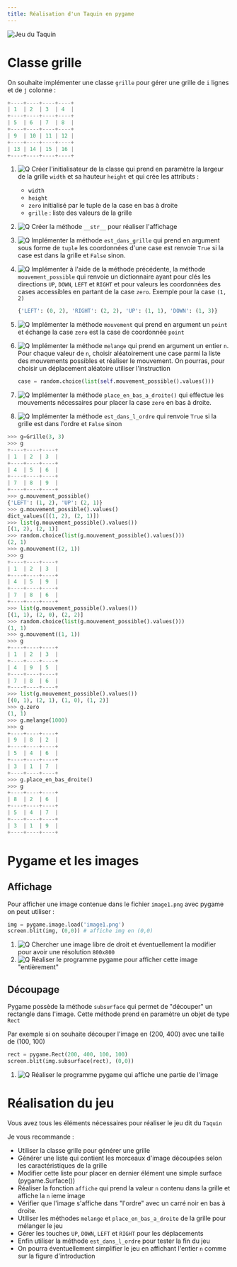 ```yaml
---
title: Réalisation d'un Taquin en pygame
---
```


![Jeu du Taquin](480px-15-puzzle.svg.png)

# Classe grille

On souhaite implémenter une classe `grille` pour gérer une grille de `i` 
lignes et de `j` colonne :

~~~python
+----+----+----+----+
| 1  | 2  | 3  | 4  |
+----+----+----+----+
| 5  | 6  | 7  | 8  |
+----+----+----+----+
| 9  | 10 | 11 | 12 |
+----+----+----+----+
| 13 | 14 | 15 | 16 |
+----+----+----+----+
~~~

1. ![Q] Créer l'initialisateur de la classe qui prend en paramètre
la largeur de la grille `width` et sa hauteur `height` et qui crée les
attributs :
    - `width`
    - `height`
    - `zero` initialisé par le tuple de la case en bas à droite
    - `grille` : liste des valeurs de la grille

2. ![Q] Créer la méthode `__str__` pour réaliser l'affichage

3. ![Q] Implémenter la méthode `est_dans_grille` qui prend en argument 
sous forme de `tuple` les coordonnées d'une case est renvoie `True`
si la case est dans la grille et `False` sinon.

4. ![Q] Implémenter à l'aide de la méthode précédente, la méthode
`mouvement_possible` qui renvoie un dictionnaire ayant pour clés les 
directions `UP`, `DOWN`, `LEFT` et `RIGHT` et pour valeurs les coordonnées
des cases accessibles en partant de la case `zero`. Exemple pour la case 
`(1, 2)`

    ~~~python
    {'LEFT': (0, 2), 'RIGHT': (2, 2), 'UP': (1, 1), 'DOWN': (1, 3)}
    ~~~

5. ![Q] Implémenter la méthode `mouvement` qui prend en argument un `point`
et échange la case `zero` est la case de coordonnée `point` 

6. ![Q] Implémenter la méthode `melange` qui prend en argument un entier 
`n`. Pour chaque valeur de `n`, choisir aléatoirement une case parmi la liste
des mouvements possibles et réaliser le mouvement. On pourras, pour choisir
un déplacement aléatoire utiliser l'instruction

    ~~~python
    case = random.choice(list(self.mouvement_possible().values()))
    ~~~

7. ![Q] Implémenter la méthode `place_en_bas_a_droite()` qui effectue
les mouvements nécessaires pour placer la case `zero` en bas à droite.

1. ![Q] Implémenter la méthode `est_dans_l_ordre` qui renvoie `True` si 
la grille est dans l'ordre et `False` sinon


~~~python
>>> g=Grille(3, 3)
>>> g
+----+----+----+
| 1  | 2  | 3  |
+----+----+----+
| 4  | 5  | 6  |
+----+----+----+
| 7  | 8  | 9  |
+----+----+----+
>>> g.mouvement_possible()
{'LEFT': (1, 2), 'UP': (2, 1)}
>>> g.mouvement_possible().values()
dict_values([(1, 2), (2, 1)])
>>> list(g.mouvement_possible().values())
[(1, 2), (2, 1)]
>>> random.choice(list(g.mouvement_possible().values()))
(2, 1)
>>> g.mouvement((2, 1))
>>> g
+----+----+----+
| 1  | 2  | 3  |
+----+----+----+
| 4  | 5  | 9  |
+----+----+----+
| 7  | 8  | 6  |
+----+----+----+
>>> list(g.mouvement_possible().values())
[(1, 1), (2, 0), (2, 2)]
>>> random.choice(list(g.mouvement_possible().values()))
(1, 1)
>>> g.mouvement((1, 1))
>>> g
+----+----+----+
| 1  | 2  | 3  |
+----+----+----+
| 4  | 9  | 5  |
+----+----+----+
| 7  | 8  | 6  |
+----+----+----+
>>> list(g.mouvement_possible().values())
[(0, 1), (2, 1), (1, 0), (1, 2)]
>>> g.zero
(1, 1)
>>> g.melange(1000)
>>> g
+----+----+----+
| 9  | 8  | 2  |
+----+----+----+
| 5  | 4  | 6  |
+----+----+----+
| 3  | 1  | 7  |
+----+----+----+
>>> g.place_en_bas_droite()
>>> g
+----+----+----+
| 8  | 2  | 6  |
+----+----+----+
| 5  | 4  | 7  |
+----+----+----+
| 3  | 1  | 9  |
+----+----+----+

~~~

# Pygame et les images

## Affichage

Pour afficher une image contenue dans le fichier `image1.png` avec pygame 
on peut utiliser :

~~~python
img = pygame.image.load('image1.png')
screen.blit(img, (0,0)) # affiche img en (0,0)
~~~

1. ![Q] Chercher une image libre de droit et éventuellement la modifier 
pour avoir une résolution `800x800`
1. ![Q] Réaliser le programme pygame pour afficher cette image "entièrement"

## Découpage

Pygame possède la méthode `subsurface` qui permet de "découper" un rectangle
dans l'image. Cette méthode prend en paramètre un objet de type `Rect`

Par exemple si on souhaite découper l'image en (200, 400) avec une taille
de (100, 100)

~~~python
rect = pygame.Rect(200, 400, 100, 100)
screen.blit(img.subsurface(rect), (0,0))
~~~

1. ![Q] Réaliser le programme pygame qui affiche une partie de l'image

# Réalisation du jeu

Vous avez tous les éléments nécessaires pour réaliser le jeu dit du `Taquin`

Je vous recommande :

- Utiliser la classe grille pour générer une grille 
- Générer une liste qui contient les morceaux d'image découpées selon
les caractéristiques de la grille
- Modifier cette liste pour placer en dernier élément une simple surface
(pygame.Surface())
- Réaliser la fonction `affiche` qui prend la valeur `n` contenu dans la grille
 et affiche la `n` ieme image
- Vérifier que l'image s'affiche dans "l'ordre" avec un carré noir en bas à droite.
- Utiliser les méthodes `melange` et `place_en_bas_a_droite` de la grille
pour mélanger le jeu
- Gérer les touches `UP`, `DOWN`, `LEFT` et `RIGHT` pour les déplacements
- Enfin utiliser la méthode `est_dans_l_ordre` pour tester la fin du jeu
- On pourra éventuellement simplifier le jeu en affichant l'entier `n` 
comme sur la figure d'introduction

 


[Q]: gears.png
